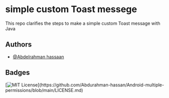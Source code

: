 # simple custom Toast messege

This repo clarifies the steps to make a simple custom Toast message with Java


## Authors

- [@Abdelrahman hassaan](https://www.github.com/Abdurahman-hassan)



## Badges

[![MIT License](https://img.shields.io/apm/l/atomic-design-ui.svg?)](https://github.com/Abdurahman-hassan/Android-multiple-permissions/blob/main/LICENSE.md)

